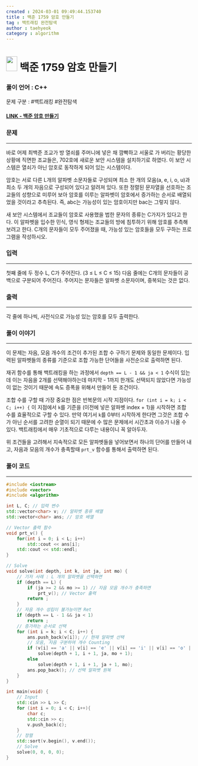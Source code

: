 ```yaml
---
created : 2024-03-01 09:49:44.153740
title : 백준 1759 암호 만들기
tag : 백트래킹 완전탐색
author : taehyeok
category : algorithm
---
```

# <img src="https://d2gd6pc034wcta.cloudfront.net/tier/11.svg" width="30" height="40"> 백준 1759 암호 만들기


### 풀이 언어 : C++

문제 구분 : #백트래킹 #완전탐색
#### [LINK - 백준 암호 만들기](https://www.acmicpc.net/problem/1759)

### 문제
<hr>

바로 어제 최백준 조교가 방 열쇠를 주머니에 넣은 채 깜빡하고 서울로 가 버리는 황당한 상황에 직면한 조교들은, 702호에 새로운 보안 시스템을 설치하기로 하였다. 이 보안 시스템은 열쇠가 아닌 암호로 동작하게 되어 있는 시스템이다.

암호는 서로 다른 L개의 알파벳 소문자들로 구성되며 최소 한 개의 모음(a, e, i, o, u)과 최소 두 개의 자음으로 구성되어 있다고 알려져 있다. 또한 정렬된 문자열을 선호하는 조교들의 성향으로 미루어 보아 암호를 이루는 알파벳이 암호에서 증가하는 순서로 배열되었을 것이라고 추측된다. 즉, abc는 가능성이 있는 암호이지만 bac는 그렇지 않다.

새 보안 시스템에서 조교들이 암호로 사용했을 법한 문자의 종류는 C가지가 있다고 한다. 이 알파벳을 입수한 민식, 영식 형제는 조교들의 방에 침투하기 위해 암호를 추측해 보려고 한다. C개의 문자들이 모두 주어졌을 때, 가능성 있는 암호들을 모두 구하는 프로그램을 작성하시오.

### 입력
<hr>

첫째 줄에 두 정수 L, C가 주어진다. (3 ≤ L ≤ C ≤ 15) 다음 줄에는 C개의 문자들이 공백으로 구분되어 주어진다. 주어지는 문자들은 알파벳 소문자이며, 중복되는 것은 없다.
### 출력
<hr>

각 줄에 하나씩, 사전식으로 가능성 있는 암호를 모두 출력한다.
### 풀이 이야기
<hr>

이 문제는 자음, 모음 개수의 조건이 추가된 조합 수 구하기 문제와 동일한 문제이다. 입력된 알파벳들의 종류를 기준으로 조합 가능한 단어들을 사전순으로 출력하면 된다.

재귀 함수를 통해 백트래킹을 하는 과정에서 `depth == L - 1 && ja < 1` 수식이 있는데 이는 자음을 2개를 선택해야하는데 마지막 - 1까지 한개도 선택되지 않았다면 가능성이 없는 것이기 때문에 속도 증폭을 위해서 만들어 둔 조건이다.

조합 수를 구할 때 가장 중요한 점은 반복문의 시작 지점이다. `for (int i = k; i < C; i++) {` 이 지점에서 `k`를 기준을 (이전에 넣은 알파벳 index + 1)을 시작하면 조합 수를 효율적으로 구할 수 있다. 만약 여기서 `k`를 0부터 시작하게 한다면 그것은 조합 수가 아닌 순서를 고려한 순열이 되기 때문에 수 많은 문제에서 시간초과 이슈가 나올 수 있다. 백트래킹에서 매우 기초적으로 다루는 내용이니 꼭 알아두자.

위 조건들을 고려해서 지속적으로 모든 알파벳들을 넣어보면서 하나의 단어를 만들어 내고, 자음과 모음의 개수가 충족할때 `prt_v` 함수를 통해서 출력하면 된다.

### 풀이 코드
<hr>

``` c++
#include <iostream>
#include <vector>
#include <algorithm>

int L, C; // 입력 변수
std::vector<char> v; // 알파벳 종류 배열
std::vector<char> ans; // 암호 배열

// Vector 출력 함수
void prt_v() {
    for(int i = 0; i < L; i++)
        std::cout << ans[i];
    std::cout << std::endl;
}

// Solve
void solve(int depth, int k, int ja, int mo) {
    // 기저 사례 : L 개의 알파벳을 선택하면
    if (depth == L) {
        if (ja >= 2 && mo >= 1) // 자음 모음 개수가 충족하면
            prt_v(); // Vector 출력
        return ;
    }
    // 자음 개수 성립이 불가능이면 Ret
    if (depth == L - 1 && ja < 1)
        return ;
    // 증가하는 순서로 선택
    for (int i = k; i < C; i++) {
        ans.push_back(v[i]); // 현재 알파벳 선택
        // 모음, 자음 구분하여 개수 Counting
        if (v[i] == 'a' || v[i] == 'e' || v[i] == 'i' || v[i] == 'o' || v[i] == 'u')
            solve(depth + 1, i + 1, ja, mo + 1);
        else
            solve(depth + 1, i + 1, ja + 1, mo);
        ans.pop_back(); // 선택 알파벳 원복
    }
}

int main(void) {
    // Input
    std::cin >> L >> C;
    for (int i = 0; i < C; i++){
        char c;
        std::cin >> c;
        v.push_back(c);
    }
    // 정렬
    std::sort(v.begin(), v.end());
    // Solve
    solve(0, 0, 0, 0);
}
```
